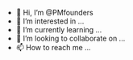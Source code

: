 - 👋 Hi, I’m @PMfounders
- 👀 I’m interested in ...
- 🌱 I’m currently learning ...
- 💞️ I’m looking to collaborate on ...
- 📫 How to reach me ...

<!---
PMfounders/PMfounders is a ✨ special ✨ repository because its `README.md` (this file) appears on your GitHub profile.
You can click the Preview link to take a look at your changes.
--->
